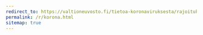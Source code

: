 ```yaml
---
redirect_to: https://valtioneuvosto.fi/tietoa-koronaviruksesta/rajoitukset-ja-suositukset
permalink: /r/korona.html
sitemap: true
---
```

